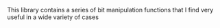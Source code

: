 This library contains a series of bit manipulation functions that I find very
useful in a wide variety of cases

